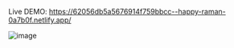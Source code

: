 Live DEMO: 
https://62056db5a5676914f759bbcc--happy-raman-0a7b0f.netlify.app/

![image](https://user-images.githubusercontent.com/25160664/153488430-bdae4caf-4481-4911-99a9-555913247eae.png)
